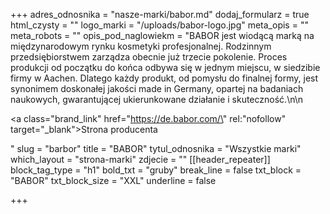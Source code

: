 +++
adres_odnosnika = "nasze-marki/babor.md"
dodaj_formularz = true
html_czysty = ""
logo_marki = "/uploads/babor-logo.jpg"
meta_opis = ""
meta_robots = ""
opis_pod_naglowiekm = "BABOR jest wiodącą marką na międzynarodowym rynku kosmetyki profesjonalnej. Rodzinnym przedsiębiorstwem zarządza obecnie już trzecie pokolenie. Proces produkcji od początku do końca odbywa się w jednym miejscu, w siedzibie firmy w Aachen. Dlatego każdy produkt, od pomysłu do finalnej formy, jest synonimem doskonałej jakości made in Germany, opartej na badaniach naukowych, gwarantującej ukierunkowane działanie i skuteczność.\n\n    <p><a class=\"brand_link\" href=\"https://de.babor.com/\" rel:\"nofollow\" target=\"_blank\">Strona producenta</a></p>"
slug = "barbor"
title = "BABOR"
tytul_odnosnika = "Wszystkie marki"
which_layout = "strona-marki"
zdjecie = ""
[[header_repeater]]
block_tag_type = "h1"
bold_txt = "gruby"
break_line = false
txt_block = "BABOR"
txt_block_size = "XXL"
underline = false

+++
